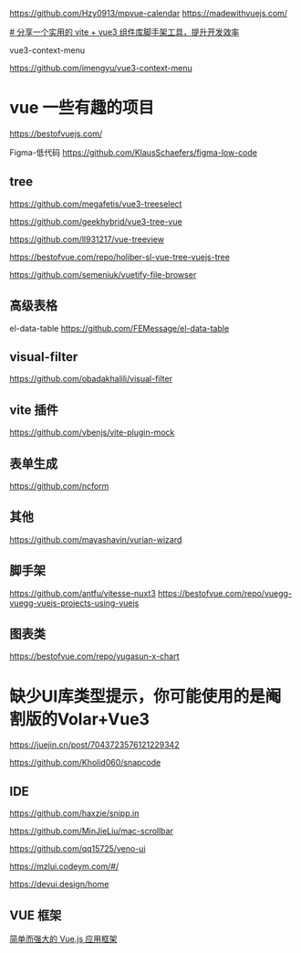 https://github.com/Hzy0913/mpvue-calendar
https://madewithvuejs.com/

[# 分享一个实用的 vite + vue3 组件库脚手架工具，提升开发效率](https://zhuanlan.zhihu.com/p/579412416)

vue3-context-menu

https://github.com/imengyu/vue3-context-menu
# vue 一些有趣的项目

https://bestofvuejs.com/

Figma-低代码
https://github.com/KlausSchaefers/figma-low-code

## tree

https://github.com/megafetis/vue3-treeselect

https://github.com/geekhybrid/vue3-tree-vue

https://github.com/ll931217/vue-treeview

https://bestofvue.com/repo/holiber-sl-vue-tree-vuejs-tree

https://github.com/semeniuk/vuetify-file-browser



## 高级表格

el-data-table
https://github.com/FEMessage/el-data-table

##  visual-filter
https://github.com/obadakhalili/visual-filter

## vite 插件
https://github.com/vbenjs/vite-plugin-mock

## 表单生成

https://github.com/ncform

## 其他

https://github.com/mayashavin/vurian-wizard

## 脚手架

https://github.com/antfu/vitesse-nuxt3
https://bestofvue.com/repo/vuegg-vuegg-vuejs-projects-using-vuejs

## 图表类
https://bestofvue.com/repo/yugasun-x-chart


# 缺少UI库类型提示，你可能使用的是阉割版的Volar+Vue3

https://juejin.cn/post/7043723576121229342


https://github.com/Kholid060/snapcode


## IDE

https://github.com/haxzie/snipp.in


https://github.com/MinJieLiu/mac-scrollbar


https://github.com/qq15725/veno-ui

https://mzlui.codeym.com/#/

https://devui.design/home


## VUE 框架

[简单而强大的 Vue.js 应用框架](https://originjs.org/)